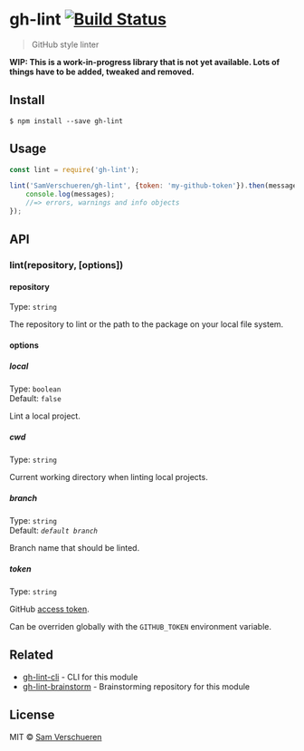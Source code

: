 # gh-lint [![Build Status](https://travis-ci.org/SamVerschueren/gh-lint.svg?branch=master)](https://travis-ci.org/SamVerschueren/gh-lint)

> GitHub style linter

**WIP: This is a work-in-progress library that is not yet available. Lots of things have to be added, tweaked and removed.**

## Install

```
$ npm install --save gh-lint
```


## Usage

```js
const lint = require('gh-lint');

lint('SamVerschueren/gh-lint', {token: 'my-github-token'}).then(messages => {
	console.log(messages);
	//=> errors, warnings and info objects
});
```


## API

### lint(repository, [options])

#### repository

Type: `string`

The repository to lint or the path to the package on your local file system.

#### options

##### local

Type: `boolean`<br>
Default: `false`

Lint a local project.

##### cwd

Type: `string`

Current working directory when linting local projects.

##### branch

Type: `string`<br>
Default: *`default branch`*

Branch name that should be linted.

##### token

Type: `string`

GitHub [access token](https://github.com/settings/tokens/new).

Can be overriden globally with the `GITHUB_TOKEN` environment variable.


## Related

- [gh-lint-cli](https://github.com/SamVerschueren/gh-lint-cli) - CLI for this module
- [gh-lint-brainstorm](https://github.com/SamVerschueren/gh-lint-brainstorm) - Brainstorming repository for this module


## License

MIT © [Sam Verschueren](http://github.com/SamVerschueren)
